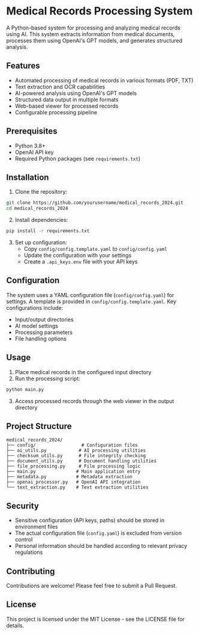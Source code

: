 # Medical Records Processing System

A Python-based system for processing and analyzing medical records using AI. This system extracts information from medical documents, processes them using OpenAI's GPT models, and generates structured analysis.

## Features

- Automated processing of medical records in various formats (PDF, TXT)
- Text extraction and OCR capabilities
- AI-powered analysis using OpenAI's GPT models
- Structured data output in multiple formats
- Web-based viewer for processed records
- Configurable processing pipeline

## Prerequisites

- Python 3.8+
- OpenAI API key
- Required Python packages (see `requirements.txt`)

## Installation

1. Clone the repository:
```bash
git clone https://github.com/yourusername/medical_records_2024.git
cd medical_records_2024
```

2. Install dependencies:
```bash
pip install -r requirements.txt
```

3. Set up configuration:
   - Copy `config/config.template.yaml` to `config/config.yaml`
   - Update the configuration with your settings
   - Create a `.api_keys.env` file with your API keys

## Configuration

The system uses a YAML configuration file (`config/config.yaml`) for settings. A template is provided in `config/config.template.yaml`. Key configurations include:

- Input/output directories
- AI model settings
- Processing parameters
- File handling options

## Usage

1. Place medical records in the configured input directory
2. Run the processing script:
```bash
python main.py
```

3. Access processed records through the web viewer in the output directory

## Project Structure

```
medical_records_2024/
├── config/                 # Configuration files
├── ai_utils.py            # AI processing utilities
├── checksum_utils.py      # File integrity checking
├── document_utils.py      # Document handling utilities
├── file_processing.py     # File processing logic
├── main.py               # Main application entry
├── metadata.py           # Metadata extraction
├── openai_processor.py   # OpenAI API integration
└── text_extraction.py    # Text extraction utilities
```

## Security

- Sensitive configuration (API keys, paths) should be stored in environment files
- The actual configuration file (`config.yaml`) is excluded from version control
- Personal information should be handled according to relevant privacy regulations

## Contributing

Contributions are welcome! Please feel free to submit a Pull Request.

## License

This project is licensed under the MIT License - see the LICENSE file for details.
